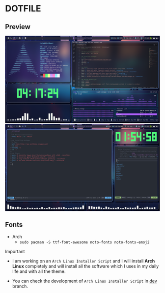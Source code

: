 # DOTFILE

## Preview
![Homeshowcase.png](/Preview/Home%20show%20case.png)
![Working.png](/Preview/Working.png)

## Fonts
- Arch
    - `sudo pacman -S ttf-font-awesome noto-fonts noto-fonts-emoji`

> [!Important]
> - I am working on an `Arch Linux Installer Script` and I will install **Arch Linux** completely and will install all the software which I uses in my daily life and with all the theme.
>
> - You can check the development of `Arch Linux Installer Script` in [dev](/tree/dev/) branch.
